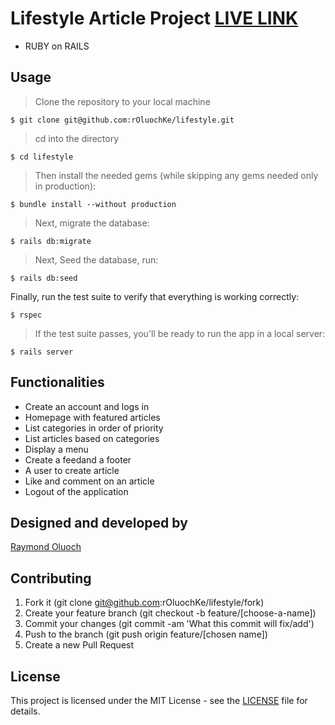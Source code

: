 # Lifestyle Article Project [LIVE LINK](https://serene-temple-93543.herokuapp.com/)
- RUBY on RAILS

## Usage

> Clone the repository to your local machine

```
$ git clone git@github.com:rOluochKe/lifestyle.git
```

> cd into the directory

```
$ cd lifestyle
```

> Then install the needed gems (while skipping any gems needed only in production):

```
$ bundle install --without production
```

> Next, migrate the database:

```
$ rails db:migrate
```

> Next, Seed the database, run:

```
$ rails db:seed
```

Finally, run the test suite to verify that everything is working correctly:

```
$ rspec
```

> If the test suite passes, you'll be ready to run the app in a local server:

```
$ rails server
```

## Functionalities

- Create an account and logs in
- Homepage with featured articles
- List categories in order of priority
- List articles based on categories
- Display a menu 
- Create a feedand a footer
- A user to create article
- Like and comment on an article
- Logout of the application

## Designed and developed by

[Raymond Oluoch](https://github.com/rOluochKe)

## Contributing

1. Fork it (git clone git@github.com:rOluochKe/lifestyle/fork)
2. Create your feature branch (git checkout -b feature/[choose-a-name])
3. Commit your changes (git commit -am 'What this commit will fix/add')
4. Push to the branch (git push origin feature/[chosen name])
5. Create a new Pull Request

## License

This project is licensed under the MIT License - see the [LICENSE](./LICENSE.md) file for details.